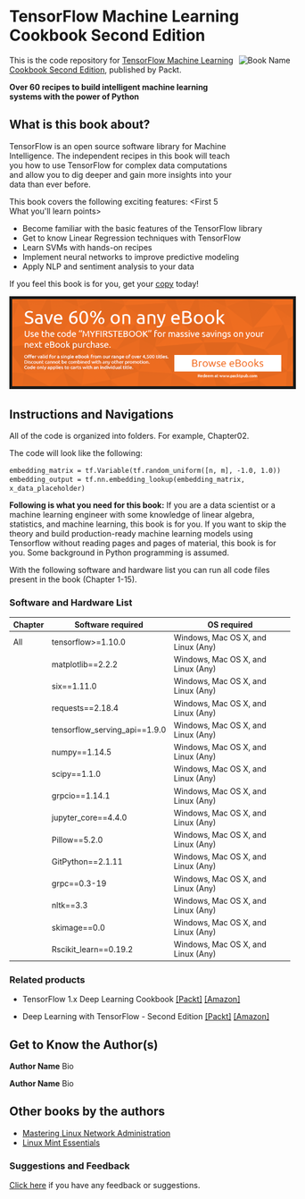 # TensorFlow Machine Learning Cookbook Second Edition

<a href="https://www.packtpub.com/big-data-and-business-intelligence/tensorflow-machine-learning-cookbook-second-edition?utm_source=github&utm_medium=repository&utm_campaign=9781789131680"><img src="https://dz13w8afd47il.cloudfront.net/sites/default/files/imagecache/ppv4_main_book_cover/9781789131680.png" alt="Book Name" height="256px" align="right"></a>

This is the code repository for [TensorFlow Machine Learning Cookbook Second Edition](https://www.packtpub.com/big-data-and-business-intelligence/tensorflow-machine-learning-cookbook-second-edition?utm_source=github&utm_medium=repository&utm_campaign=9781789131680), published by Packt.

**Over 60 recipes to build intelligent machine learning systems with the power of Python**

## What is this book about?
TensorFlow is an open source software library for Machine Intelligence. The independent recipes in this book will teach you how to use TensorFlow for complex data computations and allow you to dig deeper and gain more insights into your data than ever before.

This book covers the following exciting features: <First 5 What you'll learn points>
* Become familiar with the basic features of the TensorFlow library
* Get to know Linear Regression techniques with TensorFlow
* Learn SVMs with hands-on recipes
* Implement neural networks to improve predictive modeling
* Apply NLP and sentiment analysis to your data

If you feel this book is for you, get your [copy](https://www.amazon.com/dp/10DigitISBN) today!

<a href="https://www.packtpub.com/?utm_source=github&utm_medium=banner&utm_campaign=GitHubBanner"><img src="https://raw.githubusercontent.com/PacktPublishing/GitHub/master/GitHub.png" 
alt="https://www.packtpub.com/" border="5" /></a>


## Instructions and Navigations
All of the code is organized into folders. For example, Chapter02.

The code will look like the following:
```
embedding_matrix = tf.Variable(tf.random_uniform([n, m], -1.0, 1.0))
embedding_output = tf.nn.embedding_lookup(embedding_matrix,
x_data_placeholder)
```

**Following is what you need for this book:**
If you are a data scientist or a machine learning engineer with some knowledge of linear algebra, statistics, and machine learning, this book is for you. If you want to skip the theory and build production-ready machine learning models using Tensorflow without reading pages and pages of material, this book is for you. Some background in Python programming is assumed.

With the following software and hardware list you can run all code files present in the book (Chapter 1-15).

### Software and Hardware List

| Chapter | Software required                   | OS required                        |
| ------- | ------------------------------------| -----------------------------------|
|   All   | tensorflow>=1.10.0                  | Windows, Mac OS X, and Linux (Any) |
|         | matplotlib==2.2.2                   | Windows, Mac OS X, and Linux (Any) |
|         | six==1.11.0                         | Windows, Mac OS X, and Linux (Any) |
|         | requests==2.18.4                    | Windows, Mac OS X, and Linux (Any) |
|         | tensorflow_serving_api==1.9.0       | Windows, Mac OS X, and Linux (Any) |
|         | numpy==1.14.5                       | Windows, Mac OS X, and Linux (Any) |
|         | scipy==1.1.0                        | Windows, Mac OS X, and Linux (Any) |
|         | grpcio==1.14.1                      | Windows, Mac OS X, and Linux (Any) |
|         | jupyter_core==4.4.0                 | Windows, Mac OS X, and Linux (Any) |
|         | Pillow==5.2.0                       | Windows, Mac OS X, and Linux (Any) |
|         | GitPython==2.1.11                   | Windows, Mac OS X, and Linux (Any) |
|         | grpc==0.3-19                        | Windows, Mac OS X, and Linux (Any) |
|         | nltk==3.3                           | Windows, Mac OS X, and Linux (Any) |
|         | skimage==0.0                        | Windows, Mac OS X, and Linux (Any) |
|         | Rscikit_learn==0.19.2               | Windows, Mac OS X, and Linux (Any) |


### Related products <Other books you may enjoy>
* TensorFlow 1.x Deep Learning Cookbook [[Packt]](https://www.packtpub.com/big-data-and-business-intelligence/tensorflow-1x-deep-learning-cookbook?utm_source=github&utm_medium=repository&utm_campaign=9781788293594) [[Amazon]](https://www.amazon.com/dp/1788293592)

* Deep Learning with TensorFlow - Second Edition [[Packt]](https://www.packtpub.com/big-data-and-business-intelligence/deep-learning-tensorflow-second-edition?utm_source=github&utm_medium=repository&utm_campaign=9781788831109) [[Amazon]](https://www.amazon.com/dp/1788831101)

## Get to Know the Author(s)
**Author Name**
Bio

**Author Name**
Bio


## Other books by the authors
* [Mastering Linux Network Administration](https://www.packtpub.com/networking-and-servers/mastering-linux-network-administration?utm_source=github&utm_medium=repository&utm_campaign=9781784399597)
* [Linux Mint Essentials](https://www.packtpub.com/networking-and-servers/linux-mint-essentials?utm_source=github&utm_medium=repository&utm_campaign=9781782168157)

### Suggestions and Feedback
[Click here](https://docs.google.com/forms/d/e/1FAIpQLSdy7dATC6QmEL81FIUuymZ0Wy9vH1jHkvpY57OiMeKGqib_Ow/viewform) if you have any feedback or suggestions.
